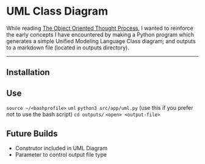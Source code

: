 # UML Class Diagram

While reading [The Object Oriented Thought Process](https://www.oreilly.com/library/view/object-oriented-thought-process/9780135182130/), I wanted to reinforce the early concepts I have encountered by making a Python program which generates a simple Unified Modeling Language Class diagram; and outputs to a markdown file (located in outputs directory).  
- - -

## Installation

## Use
`source ~/<bashprofile>`
`uml`
`python3 src/app/uml.py` (use this if you prefer not to use the bash script)
`cd outputs/`
`<open> <output-file>`

## Future Builds
* Construtor included in UML Diagram
* Parameter to control output file type
